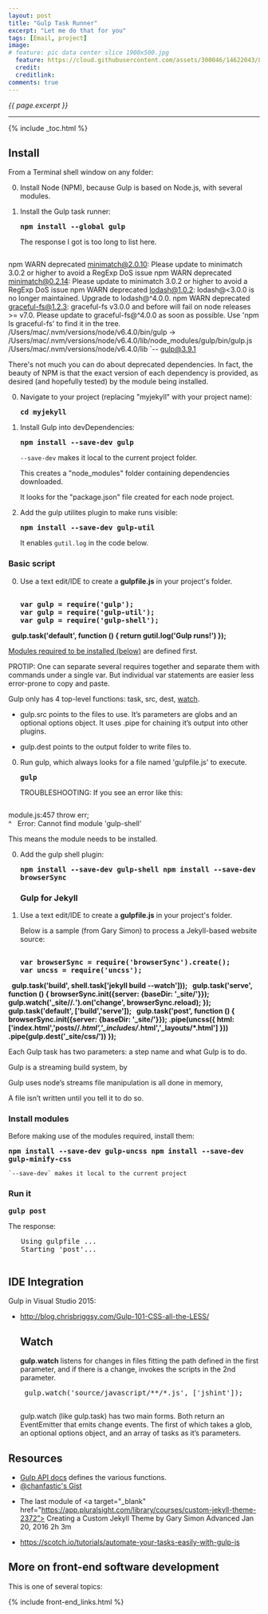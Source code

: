 ```yaml
---
layout: post
title: "Gulp Task Runner"
excerpt: "Let me do that for you"
tags: [Email, project]
image:
# feature: pic data center slice 1900x500.jpg
  feature: https://cloud.githubusercontent.com/assets/300046/14622043/8b1f9cce-0584-11e6-8b9f-4b6db5bb6e37.jpg
  credit: 
  creditlink: 
comments: true
---
```

<i>{{ page.excerpt }}</i>
<hr />

{% include _toc.html %}

## Install #

From a Terminal shell window on any folder:

0. Install Node (NPM),
   because Gulp is based on Node.js, with several modules.

0. Install the Gulp task runner:

   <tt><strong>
   npm install --global gulp
   </strong></tt>

   The response I got is too long to list here.

   <pre>
npm WARN deprecated minimatch@2.0.10: Please update to minimatch 3.0.2 or higher to avoid a RegExp DoS issue
npm WARN deprecated minimatch@0.2.14: Please update to minimatch 3.0.2 or higher to avoid a RegExp DoS issue
npm WARN deprecated lodash@1.0.2: lodash@<3.0.0 is no longer maintained. Upgrade to lodash@^4.0.0.
npm WARN deprecated graceful-fs@1.2.3: graceful-fs v3.0.0 and before will fail on node releases >= v7.0. Please update to graceful-fs@^4.0.0 as soon as possible. Use 'npm ls graceful-fs' to find it in the tree.
/Users/mac/.nvm/versions/node/v6.4.0/bin/gulp -> /Users/mac/.nvm/versions/node/v6.4.0/lib/node_modules/gulp/bin/gulp.js
/Users/mac/.nvm/versions/node/v6.4.0/lib
`-- gulp@3.9.1 
   </pre>

   There's not much you can do about deprecated dependencies.
   In fact, the beauty of NPM is that the exact version of each
   dependency is provided, as desired (and hopefully tested)
   by the module being installed.

0. Navigate to your project (replacing "myjekyll" with your project name):

   <tt><strong>
   cd myjekyll
   </strong></tt>

0. Install Gulp into devDependencies:

   <tt><strong>
   npm install \-\-save-dev gulp
   </strong></tt>

    `--save-dev` makes it local to the current project folder.

   This creates a "node_modules" folder containing
   dependencies downloaded.

   It looks for the "package.json" file created for each node project.

0. Add the gulp utilites plugin to make runs visible:

   <tt><strong>
   npm install \-\-save-dev gulp-util
   </strong></tt>

   It enables `gutil.log` in the code below.


### Basic script #

0. Use a text edit/IDE to create a <strong>gulpfile.js</strong>
   in your project's folder.

   <pre><strong>
   var gulp = require('gulp');
   var gulp = require('gulp-util');
   var gulp = require('gulp-shell');
&nbsp;
   gulp.task('default', function () {
       return gutil.log('Gulp runs!')
   });
   </strong></pre>

   <a href="#Install">
   Modules required to be installed (below)</a> are defined first.

   PROTIP: One can separate several requires together
   and separate them with commands under a single var.
   But individual var statements are easier less error-prone
   to copy and paste.

   Gulp only has 4 top-level functions: task, 
   src, 
   dest, 
   <a href="#Watch">watch</a>.

   * gulp.src points to the files to use. 
   It’s parameters are globs and an optional options object. 
   It uses .pipe for chaining it’s output into other plugins.

   * gulp.dest points to the output folder to write files to.

0. Run gulp, which always looks for a file named 'gulpfile.js'
   to execute.

   <tt><strong>
   gulp
   </strong></tt>

   TROUBLESHOOTING:
   If you see an error like this:

   <pre>
module.js:457
    throw err;   
    ^
&nbsp;
Error: Cannot find module 'gulp-shell'
   </pre>

   This means the module needs to be installed.

0. Add the gulp shell plugin:

   <tt><strong>
   npm install \-\-save-dev gulp-shell
   npm install \-\-save-dev browserSync
   </strong></tt>




   ### Gulp for Jekyll #

0. Use a text edit/IDE to create a <strong>gulpfile.js</strong>
   in your project's folder.

   Below is a sample (from Gary Simon)
   to process a Jekyll-based website source:

   <pre><strong>
   var browserSync = require('browserSync').create();
   var uncss = require('uncss');
&nbsp;
   gulp.task('build', shell.task['jekyll build --watch']));
&nbsp;
   gulp.task('serve', function () {
      browserSync.init({server: {baseDir: '_site/'}});
      gulp.watch('_site/**/*.*').on('change', browserSync.reload);
   });
&nbsp;
   gulp.task('default', ['build','serve']);
&nbsp;
   gulp.task('post', function () {
      browserSync.init({server: {baseDir: '_site/'}});
      .pipe(uncss({
         html: ['index.html','posts/**/*.html','_includes/*.html','_layouts/*.html']
      }))
      .pipe(gulp.dest('_site/css/'))
   });
   </strong></pre>

Each Gulp task has two parameters: a step name and what Gulp is to do.

Gulp is a streaming build system, by 

Gulp uses node’s streams file manipulation is all done in memory,

A file isn’t written until you tell it to do so.

<a name="Install"></a>

### Install modules #

Before making use of the modules required,
install them:

   <tt><strong>
   npm install \-\-save-dev gulp-uncss
   npm install \-\-save-dev gulp-minify-css
   </strong></tt>

    `--save-dev` makes it local to the current project

<a name="RunIt"></a>

### Run it #

   <tt><strong>
   gulp post
   </strong></tt>

   The response:

   <pre>
   Using gulpfile ...
   Starting 'post'...
   </pre>


## IDE Integration #

Gulp in Visual Studio 2015:

- http://blog.chrisbriggsy.com/Gulp-101-CSS-all-the-LESS/



   <a name="Watch"></a>

   ## Watch #

   <strong>gulp.watch</strong> listens for changes in files fitting
   the path defined in the first parameter, and if there is a change,
   invokes the scripts in the 2nd parameter.

   <pre>
   gulp.watch('source/javascript/**/*.js', ['jshint']);
   </pre>

   gulp.watch (like gulp.task) has two main forms. 
   Both return an EventEmitter that emits change events. 
   The first of which takes a glob, an optional options object, 
   and an array of tasks as it’s parameters.

## Resources #

* <a target="_blank" href="https://github.com/gulpjs/gulp/blob/master/docs/API.md">
   Gulp API docs</a> defines the various functions.

* <a target="_blank" href="https://gist.github.com/chantastic/9540447">
   @chanfastic's Gist</a>

* The last module of
<a target="_blank" href="https://app.pluralsight.com/library/courses/custom-jekyll-theme-2372”>
Creating a Custom Jekyll Theme</a>
by Gary Simon Advanced Jan 20, 2016 2h 3m

* https://scotch.io/tutorials/automate-your-tasks-easily-with-gulp-js


## More on front-end software development #

This is one of several topics:

{% include front-end_links.html %}
